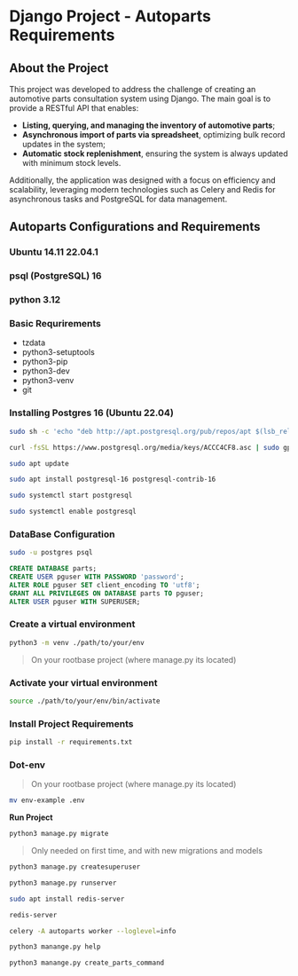 # Django Project - Autoparts Requirements

## About the Project

This project was developed to address the challenge of creating an automotive parts consultation system using Django. The main goal is to provide a RESTful API that enables:

- **Listing, querying, and managing the inventory of automotive parts**;
- **Asynchronous import of parts via spreadsheet**, optimizing bulk record updates in the system;
- **Automatic stock replenishment**, ensuring the system is always updated with minimum stock levels.

Additionally, the application was designed with a focus on efficiency and scalability, leveraging modern technologies such as Celery and Redis for asynchronous tasks and PostgreSQL for data management.

## Autoparts Configurations and Requirements

### **Ubuntu 14.11 22.04.1**

### **psql (PostgreSQL) 16**

### **python 3.12**

### Basic Requrirements

- tzdata
- python3-setuptools
- python3-pip
- python3-dev
- python3-venv
- git

### Installing Postgres 16 (Ubuntu 22.04)

```bash
sudo sh -c 'echo "deb http://apt.postgresql.org/pub/repos/apt $(lsb_release -cs)-pgdg main" > /etc/apt/sources.list.d/pgdg.list'
```

```bash
curl -fsSL https://www.postgresql.org/media/keys/ACCC4CF8.asc | sudo gpg --dearmor -o /etc/apt/trusted.gpg.d/postgresql.gpg 
```

```bash
sudo apt update
```

```bash
sudo apt install postgresql-16 postgresql-contrib-16
```

```bash
sudo systemctl start postgresql    
```

```bash
sudo systemctl enable postgresql    
```

### **DataBase Configuration**

```bash
sudo -u postgres psql
```

```sql
CREATE DATABASE parts;
CREATE USER pguser WITH PASSWORD 'password';
ALTER ROLE pguser SET client_encoding TO 'utf8';
GRANT ALL PRIVILEGES ON DATABASE parts TO pguser;
ALTER USER pguser WITH SUPERUSER;
```

### **Create a virtual environment**

```bash
python3 -m venv ./path/to/your/env
```
>On your rootbase project (where manage.py its located)

### **Activate your virtual environment**

```bash
source ./path/to/your/env/bin/activate
```

### **Install Project Requirements**

```bash
pip install -r requirements.txt
```
### Dot-env
>On your rootbase project (where manage.py its located)
```bash
mv env-example .env
```
**Run Project**

```bash
python3 manage.py migrate
```
> Only needed on first time, and with new migrations and models

```bash
python3 manage.py createsuperuser
```

```bash
python3 manage.py runserver
```

```bash
sudo apt install redis-server
```

```bash
redis-server
```

```bash
celery -A autoparts worker --loglevel=info
```

```bash
python3 manange.py help
```


```bash
python3 manange.py create_parts_command
```